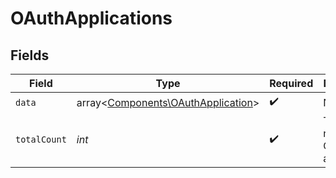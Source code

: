 # OAuthApplications


## Fields

| Field                                                                             | Type                                                                              | Required                                                                          | Description                                                                       |
| --------------------------------------------------------------------------------- | --------------------------------------------------------------------------------- | --------------------------------------------------------------------------------- | --------------------------------------------------------------------------------- |
| `data`                                                                            | array<[Components\OAuthApplication](../../Models/Components/OAuthApplication.md)> | :heavy_check_mark:                                                                | N/A                                                                               |
| `totalCount`                                                                      | *int*                                                                             | :heavy_check_mark:                                                                | Total number of OAuth applications<br/>                                           |